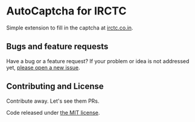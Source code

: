 # AutoCaptcha for IRCTC

Simple extension to fill in the captcha at [irctc.co.in](https://www.irctc.co.in/eticketing/loginHome.jsf).

## Bugs and feature requests

Have a bug or a feature request? If your problem or idea is not addressed yet, [please open a new issue](https://github.com/karthikb351/AutoCaptcha-for-chrome/issues).

## Contributing and License

Contribute away. Let's see them PRs.

Code released under [the MIT license](LICENSE).
